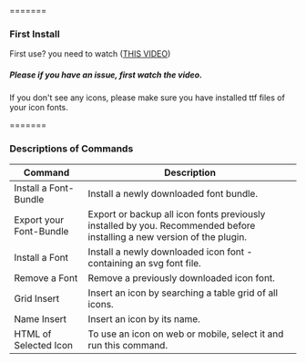 =======

### First Install

First use? you need to watch ([THIS VIDEO](https://s3.amazonaws.com/img0.recordit.co/2PMTB04Jav.mp4?AWSAccessKeyId=AKIAINSRFOQXTN4DT46A&Expires=1471428676&Signature=T%2BfMepwF3zCAl7BpVd%2F5Ef3bPj8%3D))
##### Please if you have an issue, first watch the video.

If you don't see any icons, please make sure you have installed ttf files of your icon fonts.

=======

### Descriptions of Commands

Command             	| Description
----------------------- | -----------------------------------------------------------------------------------------------
Install a Font-Bundle   | Install a newly downloaded font bundle.
Export your Font-Bundle | Export or backup all icon fonts previously installed by you. Recommended before installing a new version of the plugin.
Install a Font          | Install a newly downloaded icon font - containing an svg font file.
Remove a Font 			| Remove a previously downloaded icon font.
Grid Insert 			| Insert an icon by searching a table grid of all icons.
Name Insert 			| Insert an icon by its name.
HTML of Selected Icon   | To use an icon on web or mobile, select it and run this command.
